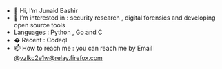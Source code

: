 - 👋 Hi, I’m Junaid Bashir
- 👀 I’m interested in : security research , digital forensics  and developing open source tools 
- Languages : Python , Go and C
- � Recent : Codeql 
- 📫 How to reach me  : you can reach me by Email  @vzlkc2e1w@relay.firefox.com

<!---
Junaid-Bashir-Kernel/Junaid-Bashir-Kernel is a ✨ special ✨ repository because its `README.md` (this file) appears on your GitHub profile.
You can click the Preview link to take a look at your changes.
--->
